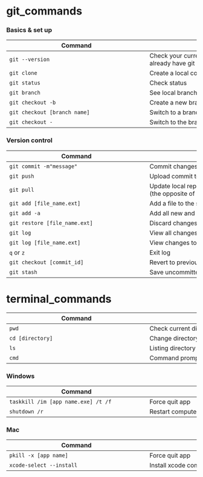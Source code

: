 # git_commands

<h3>Basics & set up</h3>

|&nbsp;&nbsp;&nbsp;&nbsp;&nbsp;&nbsp;&nbsp;&nbsp;&nbsp;&nbsp;&nbsp;&nbsp;&nbsp;&nbsp;&nbsp;&nbsp;&nbsp;&nbsp;&nbsp;&nbsp;&nbsp;&nbsp;&nbsp;&nbsp;&nbsp;&nbsp;&nbsp;&nbsp;&nbsp;&nbsp;&nbsp;&nbsp;Command&nbsp;&nbsp;&nbsp;&nbsp;&nbsp;&nbsp;&nbsp;&nbsp;&nbsp;&nbsp;&nbsp;&nbsp;&nbsp;&nbsp;&nbsp;&nbsp;&nbsp;&nbsp;&nbsp;&nbsp;&nbsp;&nbsp;&nbsp;&nbsp;&nbsp;&nbsp;&nbsp;&nbsp;&nbsp;&nbsp;&nbsp;&nbsp;|&nbsp;&nbsp;&nbsp;&nbsp;&nbsp;&nbsp;&nbsp;&nbsp;&nbsp;&nbsp;&nbsp;&nbsp;&nbsp;&nbsp;&nbsp;&nbsp;&nbsp;&nbsp;&nbsp;&nbsp;&nbsp;&nbsp;&nbsp;&nbsp;&nbsp;&nbsp;&nbsp;&nbsp;&nbsp;&nbsp;&nbsp;&nbsp;Description&nbsp;&nbsp;&nbsp;&nbsp;&nbsp;&nbsp;&nbsp;&nbsp;&nbsp;&nbsp;&nbsp;&nbsp;&nbsp;&nbsp;&nbsp;&nbsp;&nbsp;&nbsp;&nbsp;&nbsp;&nbsp;&nbsp;&nbsp;&nbsp;&nbsp;&nbsp;&nbsp;&nbsp;&nbsp;&nbsp;&nbsp;&nbsp;|
| ------------- | ------------- |
| <code>git --version</code>     | Check your current version of git (check if you already have git installed)  |
| <code>git clone</code>     | Create a local copy of a remote repository  |
| <code>git status</code>     | Check status  |
| <code>git branch</code>     | See local branches  |
| <code>git checkout -b</code> | Create a new branch and switch to it |
| <code>git checkout [branch name]</code> | Switch to a branch |
| <code>git checkout -</code> | Switch to the branch last checked out |

<h3>Version control</h3>

|&nbsp;&nbsp;&nbsp;&nbsp;&nbsp;&nbsp;&nbsp;&nbsp;&nbsp;&nbsp;&nbsp;&nbsp;&nbsp;&nbsp;&nbsp;&nbsp;&nbsp;&nbsp;&nbsp;&nbsp;&nbsp;&nbsp;&nbsp;&nbsp;&nbsp;&nbsp;&nbsp;&nbsp;&nbsp;&nbsp;&nbsp;&nbsp;Command&nbsp;&nbsp;&nbsp;&nbsp;&nbsp;&nbsp;&nbsp;&nbsp;&nbsp;&nbsp;&nbsp;&nbsp;&nbsp;&nbsp;&nbsp;&nbsp;&nbsp;&nbsp;&nbsp;&nbsp;&nbsp;&nbsp;&nbsp;&nbsp;&nbsp;&nbsp;&nbsp;&nbsp;&nbsp;&nbsp;&nbsp;&nbsp;|&nbsp;&nbsp;&nbsp;&nbsp;&nbsp;&nbsp;&nbsp;&nbsp;&nbsp;&nbsp;&nbsp;&nbsp;&nbsp;&nbsp;&nbsp;&nbsp;&nbsp;&nbsp;&nbsp;&nbsp;&nbsp;&nbsp;&nbsp;&nbsp;&nbsp;&nbsp;&nbsp;&nbsp;&nbsp;&nbsp;&nbsp;&nbsp;Description&nbsp;&nbsp;&nbsp;&nbsp;&nbsp;&nbsp;&nbsp;&nbsp;&nbsp;&nbsp;&nbsp;&nbsp;&nbsp;&nbsp;&nbsp;&nbsp;&nbsp;&nbsp;&nbsp;&nbsp;&nbsp;&nbsp;&nbsp;&nbsp;&nbsp;&nbsp;&nbsp;&nbsp;&nbsp;&nbsp;&nbsp;&nbsp;|
| ------------- | ------------- |
| <code>git commit -m"message"</code> | Commit changes |
| <code>git push</code> | Upload commit to a remote repo, like Github |
| <code>git pull</code> | Update local repository to the newest commit (the opposite of push) |
| <code>git add [file_name.ext]</code> | Add a file to the staging area |
| <code>git add -a</code> | Add all new and changed files to staging |
| <code>git restore [file_name.ext]</code>     | Discard changes and restore previous version  |
| <code>git log</code> | View all changes in branch |
| <code>git log [file_name.ext]</code> | View changes to file |
| <code>q</code> or <code>z</code>| Exit log |
| <code>git checkout [commit_id]</code> | Revert to previous version |
| <code>git stash</code> | Save uncommitted changes locally |


# terminal_commands
|&nbsp;&nbsp;&nbsp;&nbsp;&nbsp;&nbsp;&nbsp;&nbsp;&nbsp;&nbsp;&nbsp;&nbsp;&nbsp;&nbsp;&nbsp;&nbsp;&nbsp;&nbsp;&nbsp;&nbsp;&nbsp;&nbsp;&nbsp;&nbsp;&nbsp;&nbsp;&nbsp;&nbsp;&nbsp;&nbsp;&nbsp;&nbsp;Command&nbsp;&nbsp;&nbsp;&nbsp;&nbsp;&nbsp;&nbsp;&nbsp;&nbsp;&nbsp;&nbsp;&nbsp;&nbsp;&nbsp;&nbsp;&nbsp;&nbsp;&nbsp;&nbsp;&nbsp;&nbsp;&nbsp;&nbsp;&nbsp;&nbsp;&nbsp;&nbsp;&nbsp;&nbsp;&nbsp;&nbsp;&nbsp;|&nbsp;&nbsp;&nbsp;&nbsp;&nbsp;&nbsp;&nbsp;&nbsp;&nbsp;&nbsp;&nbsp;&nbsp;&nbsp;&nbsp;&nbsp;&nbsp;&nbsp;&nbsp;&nbsp;&nbsp;&nbsp;&nbsp;&nbsp;&nbsp;&nbsp;&nbsp;&nbsp;&nbsp;&nbsp;&nbsp;&nbsp;&nbsp;Description&nbsp;&nbsp;&nbsp;&nbsp;&nbsp;&nbsp;&nbsp;&nbsp;&nbsp;&nbsp;&nbsp;&nbsp;&nbsp;&nbsp;&nbsp;&nbsp;&nbsp;&nbsp;&nbsp;&nbsp;&nbsp;&nbsp;&nbsp;&nbsp;&nbsp;&nbsp;&nbsp;&nbsp;&nbsp;&nbsp;&nbsp;&nbsp;|
| ------------- | ------------- |
| <code>pwd</code>    | Check current directory  |
| <code>cd [directory]</code>     | Change directory  |
| <code>ls</code>     | Listing directory (view contents)  |
| <code>cmd</code>     | Command prompt|


<h3>Windows</h3>

|&nbsp;&nbsp;&nbsp;&nbsp;&nbsp;&nbsp;&nbsp;&nbsp;&nbsp;&nbsp;&nbsp;&nbsp;&nbsp;&nbsp;&nbsp;&nbsp;&nbsp;&nbsp;&nbsp;&nbsp;&nbsp;&nbsp;&nbsp;&nbsp;&nbsp;&nbsp;&nbsp;&nbsp;&nbsp;&nbsp;&nbsp;&nbsp;Command&nbsp;&nbsp;&nbsp;&nbsp;&nbsp;&nbsp;&nbsp;&nbsp;&nbsp;&nbsp;&nbsp;&nbsp;&nbsp;&nbsp;&nbsp;&nbsp;&nbsp;&nbsp;&nbsp;&nbsp;&nbsp;&nbsp;&nbsp;&nbsp;&nbsp;&nbsp;&nbsp;&nbsp;&nbsp;&nbsp;&nbsp;&nbsp;|&nbsp;&nbsp;&nbsp;&nbsp;&nbsp;&nbsp;&nbsp;&nbsp;&nbsp;&nbsp;&nbsp;&nbsp;&nbsp;&nbsp;&nbsp;&nbsp;&nbsp;&nbsp;&nbsp;&nbsp;&nbsp;&nbsp;&nbsp;&nbsp;&nbsp;&nbsp;&nbsp;&nbsp;&nbsp;&nbsp;&nbsp;&nbsp;Description&nbsp;&nbsp;&nbsp;&nbsp;&nbsp;&nbsp;&nbsp;&nbsp;&nbsp;&nbsp;&nbsp;&nbsp;&nbsp;&nbsp;&nbsp;&nbsp;&nbsp;&nbsp;&nbsp;&nbsp;&nbsp;&nbsp;&nbsp;&nbsp;&nbsp;&nbsp;&nbsp;&nbsp;&nbsp;&nbsp;&nbsp;&nbsp;|
| ------------- | ------------- |
| <code>taskkill /im [app name.exe] /t /f</code>     | Force quit app|
| <code>shutdown /r</code>     | Restart computer|

<h3>Mac</h3>

|&nbsp;&nbsp;&nbsp;&nbsp;&nbsp;&nbsp;&nbsp;&nbsp;&nbsp;&nbsp;&nbsp;&nbsp;&nbsp;&nbsp;&nbsp;&nbsp;&nbsp;&nbsp;&nbsp;&nbsp;&nbsp;&nbsp;&nbsp;&nbsp;&nbsp;&nbsp;&nbsp;&nbsp;&nbsp;&nbsp;&nbsp;&nbsp;Command&nbsp;&nbsp;&nbsp;&nbsp;&nbsp;&nbsp;&nbsp;&nbsp;&nbsp;&nbsp;&nbsp;&nbsp;&nbsp;&nbsp;&nbsp;&nbsp;&nbsp;&nbsp;&nbsp;&nbsp;&nbsp;&nbsp;&nbsp;&nbsp;&nbsp;&nbsp;&nbsp;&nbsp;&nbsp;&nbsp;&nbsp;&nbsp;|&nbsp;&nbsp;&nbsp;&nbsp;&nbsp;&nbsp;&nbsp;&nbsp;&nbsp;&nbsp;&nbsp;&nbsp;&nbsp;&nbsp;&nbsp;&nbsp;&nbsp;&nbsp;&nbsp;&nbsp;&nbsp;&nbsp;&nbsp;&nbsp;&nbsp;&nbsp;&nbsp;&nbsp;&nbsp;&nbsp;&nbsp;&nbsp;Description&nbsp;&nbsp;&nbsp;&nbsp;&nbsp;&nbsp;&nbsp;&nbsp;&nbsp;&nbsp;&nbsp;&nbsp;&nbsp;&nbsp;&nbsp;&nbsp;&nbsp;&nbsp;&nbsp;&nbsp;&nbsp;&nbsp;&nbsp;&nbsp;&nbsp;&nbsp;&nbsp;&nbsp;&nbsp;&nbsp;&nbsp;&nbsp;|
| ------------- | ------------- |
| <code>pkill -x [app name]</code>     | Force quit app|
| <code>xcode-select --install</code>     | Install xcode command line tools|
